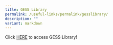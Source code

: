 ```yaml
---
title: GESS Library
permalink: /useful-links/permalink/gesslibrary/
description: ""
variant: markdown
---
```

Click [HERE](https://schoolibrary.moe.edu.sg/ganengseng/cgi-bin/spydus.exe/MSGTRN/WPAC/HOME) to access GESS Library!